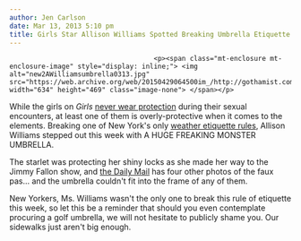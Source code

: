 ```yaml
---
author: Jen Carlson
date: Mar 13, 2013 5:10 pm
title: Girls Star Allison Williams Spotted Breaking Umbrella Etiquette
---
```


	
										<p><span class="mt-enclosure mt-enclosure-image" style="display: inline;"> <img alt="new2AWilliamsumbrella0313.jpg" src="https://web.archive.org/web/20150429064500im_/http://gothamist.com/attachments/arts_jen/new2AWilliamsumbrella0313.jpg" width="634" height="469" class="image-none"> </span></p>

<p>While the girls on <em>Girls</em> <a href="https://web.archive.org/web/20150429064500/http://gothamist.com/2013/03/11/last_nights_girls_forget_about_the.php#photo-1">never wear protection</a> during their sexual encounters, at least one of them is overly-protective when it comes to the elements. Breaking one of New York&apos;s only <a href="https://web.archive.org/web/20150429064500/http://gothamist.com/tags/umbrellaetiquette">weather etiquette rules</a>, Allison Williams stepped out this week with A HUGE FREAKING MONSTER UMBRELLA.</p>

<p>The starlet was protecting her shiny locks as she made her way to the Jimmy Fallon show, and <a href="https://web.archive.org/web/20150429064500/http://www.dailymail.co.uk/tvshowbiz/article-2292547/Girls-star-Allison-Williams-employs-HUGE-umbrella-protect-glossy-locks-elements.html">the Daily Mail</a> has four other photos of the faux pas... and the umbrella couldn&apos;t fit into the frame of any of them.</p>

<p>New Yorkers, Ms. Williams wasn&apos;t the only one to break this rule of etiquette this week, so let this be a reminder that should you even contemplate procuring a golf umbrella, we will not hesitate to publicly shame you. Our sidewalks just aren&apos;t big enough. </p>					
										
									
				